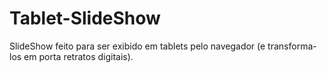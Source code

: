 # Tablet-SlideShow
 SlideShow feito para ser exibido em tablets pelo navegador (e transforma-los em porta retratos digitais).
